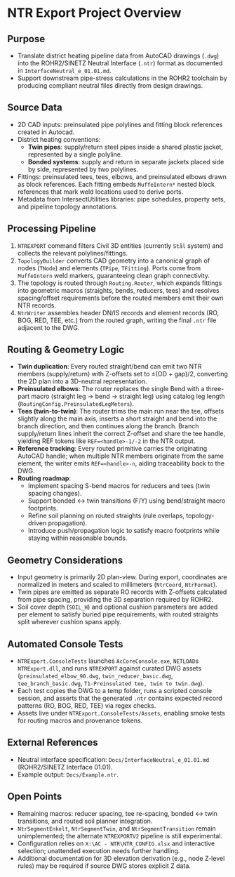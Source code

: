 # NTR Export Project Overview

## Purpose
- Translate district heating pipeline data from AutoCAD drawings (`.dwg`) into the ROHR2/SINETZ Neutral Interface (`.ntr`) format as documented in `InterfaceNeutral_e_01.01.md`.
- Support downstream pipe-stress calculations in the ROHR2 toolchain by producing compliant neutral files directly from design drawings.

## Source Data
- 2D CAD inputs: preinsulated pipe polylines and fitting block references created in Autocad.
- District heating conventions:
  - **Twin pipes**: supply/return steel pipes inside a shared plastic jacket, represented by a single polyline.
  - **Bonded systems**: supply and return in separate jackets placed side by side, represented by two polylines.
- Fittings: preinsulated tees, tees, elbows, and preinsulated elbows drawn as block references. Each fitting embeds `MuffeIntern*` nested block references that mark weld locations used to derive ports.
- Metadata from IntersectUtilities libraries: pipe schedules, property sets, and pipeline topology annotations.

## Processing Pipeline
1. `NTREXPORT` command filters Civil 3D entities (currently `Stål` system) and collects the relevant polylines/fittings.
2. `TopologyBuilder` converts CAD geometry into a canonical graph of nodes (`TNode`) and elements (`TPipe`, `TFitting`). Ports come from `MuffeIntern` weld markers, guaranteeing clean graph connectivity.
3. The topology is routed through `Routing.Router`, which expands fittings into geometric macros (straights, bends, reducers, tees) and resolves spacing/offset requirements before the routed members emit their own NTR records.
4. `NtrWriter` assembles header DN/IS records and element records (RO, BOG, RED, TEE, etc.) from the routed graph, writing the final `.ntr` file adjacent to the DWG.

## Routing & Geometry Logic
- **Twin duplication**: Every routed straight/bend can emit two NTR members (supply/return) with Z-offsets set to ±(OD + gap)/2, converting the 2D plan into a 3D-neutral representation.
- **Preinsulated elbows**: The router replaces the single Bend with a three-part macro (straight leg → bend → straight leg) using catalog leg length (`RoutingConfig.PreinsulatedLegMeters`).
- **Tees (twin-to-twin)**: The router trims the main run near the tee, offsets slightly along the main axis, inserts a short straight and bend into the branch direction, and then continues along the branch. Branch supply/return lines inherit the correct Z-offset and share the tee handle, yielding REF tokens like `REF=<handle>-1/-2` in the NTR output.
- **Reference tracking**: Every routed primitive carries the originating AutoCAD handle; when multiple NTR members originate from the same element, the writer emits `REF=<handle>-n`, aiding traceability back to the DWG.
- **Routing roadmap**:
  - Implement spacing S-bend macros for reducers and tees (twin spacing changes).
  - Support bonded ↔ twin transitions (F/Y) using bend/straight macro footprints.
  - Refine soil planning on routed straights (rule overlaps, topology-driven propagation).
  - Introduce push/propagation logic to satisfy macro footprints while staying within reasonable bounds.

## Geometry Considerations
- Input geometry is primarily 2D plan-view. During export, coordinates are normalized in meters and scaled to millimeters (`NtrCoord`, `NtrFormat`).
- Twin pipes are emitted as separate RO records with Z-offsets calculated from pipe spacing, providing the 3D separation required by ROHR2.
- Soil cover depth (`SOIL_H`) and optional cushion parameters are added per element to satisfy buried pipe requirements, with routed straights split wherever cushion spans apply.

## Automated Console Tests
- `NTRExport.ConsoleTests` launches `AcCoreConsole.exe`, `NETLOAD`s `NTRExport.dll`, and runs `NTREXPORT` against curated DWG assets (`preinsulated_elbow_90.dwg`, `twin_reducer_basic.dwg`, `tee_branch_basic.dwg`, `T1-Preinsulated tee, twin to twin.dwg`).
- Each test copies the DWG to a temp folder, runs a scripted console session, and asserts that the generated `.ntr` contains expected record patterns (RO, BOG, RED, TEE) via regex checks.
- Assets live under `NTRExport.ConsoleTests/Assets`, enabling smoke tests for routing macros and provenance tokens.

## External References
- Neutral interface specification: `Docs/InterfaceNeutral_e_01.01.md` (ROHR2/SINETZ Interface 01.01).
- Example output: `Docs/Example.ntr`.

## Open Points
- Remaining macros: reducer spacing, tee re-spacing, bonded ↔ twin transitions, and routed soil planner integration.
- `NtrSegmentEnkelt`, `NtrSegmentTwin`, and `NtrSegmentTransition` remain unimplemented; the alternate `NTREXPORTV2` pipeline is still experimental.
- Configuration relies on `X:\AC - NTR\NTR_CONFIG.xlsx` and interactive selection; unattended execution needs further handling.
- Additional documentation for 3D elevation derivation (e.g., node Z-level rules) may be required if source DWG stores explicit Z data.
